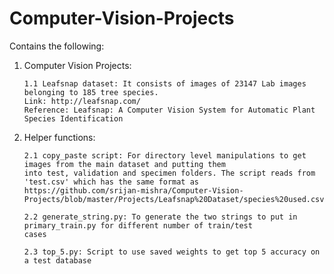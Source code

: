 # Computer-Vision-Projects

Contains the following:

1) Computer Vision Projects:

       1.1 Leafsnap dataset: It consists of images of 23147 Lab images belonging to 185 tree species.
       Link: http://leafsnap.com/
       Reference: Leafsnap: A Computer Vision System for Automatic Plant Species Identification


2) Helper functions:
       
       2.1 copy_paste script: For directory level manipulations to get images from the main dataset and putting them
       into test, validation and specimen folders. The script reads from 'test.csv' which has the same format as
       https://github.com/srijan-mishra/Computer-Vision-Projects/blob/master/Projects/Leafsnap%20Dataset/species%20used.csv
       
       2.2 generate_string.py: To generate the two strings to put in primary_train.py for different number of train/test 
       cases
       
       2.3 top_5.py: Script to use saved weights to get top 5 accuracy on a test database
